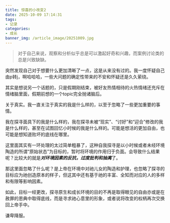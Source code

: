 ```yaml
---
title: 惊喜的小改变2
date: 2025-10-09 17:14:31
tags: 
- 记录
categories:
- 成长
banner_img: /article_image/20251009.jpg
---
```


>对于自己来说，观察和分析似乎总是可以激起好奇和兴趣，而案例讨论类的总是兴致缺缺。

突然发现自己对于想要什么更加清晰了一点，这是从来没有过的。我一度怀疑自己由p转j，啊哈哈哈，一些大问题的确定性带来的不安和怀疑还是久久萦绕。

其实是想说另一个话题的，只是假期刚结束，被好友热情相待的火热情绪还充斥在情绪脑里面，假期前想的一个topic完全抛诸脑后。

关于真实。我一直关注于真实的我是什么样的，以至于忽略了一些更加重要的事情。

我在探寻面具下的我是什么样的，我在探寻未被“现实”、“讨好”和“迎合”修改的我是什么样的，甚至在试图回忆小时候的我是什么样的。可能是想活的更加自由，也可能是想知道败坏的底线在哪里。

这里面其实有一环处理的太过简单粗暴了，这种自我探寻是以小时候或者未经环境陶造的所谓“原始状态”为目标的，暂时将环境的作用归于负面。会导致什么结果呢？比较大的就是***对环境因素的反抗，过度批判和抽离***了。

那这里面忽略了什么呢？是上帝在环境中对祂儿女的陶造和护理，也忽略了探寻的目标应为祂创造原本的样子，但这其中还有基于祂的丰富、全知而对应的人的多样和有限等影响因素。

如此，目标一经更改，探寻原生和成长环境的目的不再是取得眼见的自由亦或是在赦罪的恩典中取得底线，而是寻求祂心意里的形象，或者说将改变的权柄再次交换回上帝手中。

谦卑降服。
